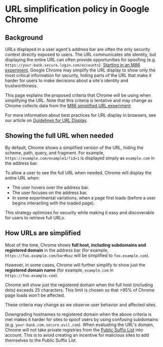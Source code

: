 # URL simplification policy in Google Chrome

## Background
URLs displayed in a user agent's address bar are often the only security context
directly exposed to users. The URL communicates site identity, but displaying
the entire URL can often provide opportunities for spoofing (e.g.
`https://your-bank.secure.login.com/accounts`). [Starting in an M86
experiment](https://blog.chromium.org/2020/08/helping-people-spot-spoofs-url.html),
Google Chrome may simplify the URL display to show only the most critical
information for security, hiding parts of the URL that make it harder for users
to make decisions about a site's identity and trustworthiness.

This page explains the proposed criteria that Chrome will be using when simplifying
the URL. Note that this criteria is tentative and may change as Chrome collects
data from the
[M86 simplified URL experiment](https://blog.chromium.org/2020/08/helping-people-spot-spoofs-url.html).

For more information about best practices for URL display in browsers, see our
article on [Guidelines for URL
Display](url_display_guidelines/url_display_guidelines.md).  

## Showing the full URL when needed
By default, Chrome shows a simplified version of the URL, hiding the scheme,
path, query, and fragment. For example, `https://example.com/example1/?id=1` is
displayed simply as `example.com` in the address bar.

To allow a user to see the full URL when needed, Chrome will display the entire
URL when: 

 * The user hovers over the address bar.
 * The user focuses on the address bar.
 * In some experimental variations, when a page first loads (before a user
   begins interacting with the loaded page).

This strategy optimizes for security while making it easy and discoverable for
users to retrieve full URLs.

## How URLs are simplified

Most of the time, Chrome shows **full host, including subdomains and registered
domain** in the address bar (for example, `https://foo.example.com/bar#baz` will
be simplified to `foo.example.com`).

However, in some cases, Chrome will further simplify to show just the
**registered domain name** (for example, `example.com` in
`https://foo.example.com`).

Chrome will show just the registered domain when the full host (including dots)
exceeds 25 characters. This limit is chosen so that >95% of Chrome page loads
won’t be affected.

These criteria may change as we observe user behavior and affected sites.

Downgrading hostnames to registered domain when the above criteria is met makes
it harder for sites to spoof users by using confusing subdomains (e.g.
`your-bank.com.secure.evil.com`). When evaluating the URL's domain, Chrome will
not take private registries from the [Public Suffix
List](https://publicsuffix.org/) into account. This is to avoid creating an
incentive for malicious sites to add themselves to the Public Suffix List.

